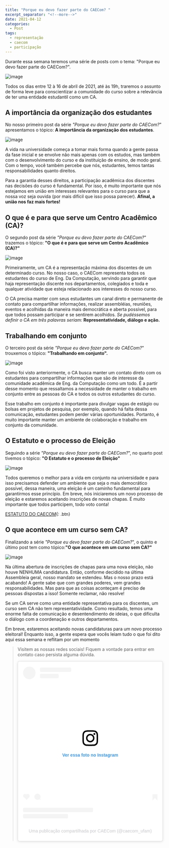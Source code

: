 ```yaml
---
title: "Porque eu devo fazer parte do CAECom? "
excerpt_separator: "<!--more-->"
date: 2021-04-12
categories:
  - Post
tags:
  - representação
  - caecom
  - participação
---
```



Durante essa semana teremos uma série de posts com o tema: "Porque eu devo fazer parte do CAECom?". 

![image](https://user-images.githubusercontent.com/60117467/115064695-3a5a4700-9ebb-11eb-9b85-919bf59b191c.png)

Todos os dias entre 12 à 16 de abril de 2021, até às 19h, traremos o assunto de forma leve para conscientizar a comunidade do curso sobre a relevância de ter uma entidade estudantil como um CA.

## A importância da organização dos estudantes

No nosso primeiro post da série *"Porque eu devo fazer parte do CAECom?*"  apresentamos o tópico: **A importância da organização dos estudantes**.

![image](https://user-images.githubusercontent.com/60117467/115067625-303a4780-9ebf-11eb-9e06-2cada53bd065.png)


A vida na universidade começa a tomar mais forma quando a gente passa da fase inicial e se envolve não mais apenas com os estudos, mas também com o desenvolvimento do curso e da instituição de ensino, de modo geral. Com o tempo, você também percebe que nós, estudantes,  temos tantas responsabilidades quanto direitos. 

Para a garantia desses direitos, a participação acadêmica dos discentes nas decisões do curso é fundamental. Por isso, é muito importante que nós estejamos em união em interesses relevantes para o curso para que a nossa voz seja ouvida (por mais difícil que isso possa parecer). **Afinal, a união nos faz mais fortes!**

## O que é e para que serve um Centro Acadêmico (CA)?

O segundo post da série *"Porque eu devo fazer parte do CAECom?*"   trazemos o tópico: **"O que é e para que serve um Centro Acadêmico (CA)?"**

![image](https://user-images.githubusercontent.com/60117467/115069523-aa6bcb80-9ec1-11eb-8f46-151b14450f47.png)

Primeiramente, um CA é a representação máxima dos discentes de um determinado curso. No nosso caso, o CAECom representa todos os estudantes do curso de Eng. Da Computação,  servindo para garantir que haja representação discente nos departamentos, colegiados e toda e qualquer atividade que esteja relacionado aos interesses do nosso curso.

O CA precisa manter com seus estudantes um canal direto e permanente de contato para compartilhar informações,  realizar assembléias, reuniões, eventos e acolhidas da maneira mais democrática e aberta possível, para que todos possam participar e se sentirem acolhidos. *Se pudéssemos definir o CA em três palavras seriam:* **Representatividade, diálogo e ação.**

## Trabalhando em conjunto

O terceiro post da série *"Porque eu devo fazer parte do CAECom?*"   trouxemos o tópico: **"Trabalhando em conjunto".**

![image](https://user-images.githubusercontent.com/60117467/115069643-dd15c400-9ec1-11eb-9d9f-e85803078878.png)

Como foi visto anteriormente, o CA busca manter um contato direto com os estudantes para compartilhar informações que são de interesse da comunidade acadêmica de Eng. da Computação como um todo. É a partir desse momento que ressaltamos a necessidade de manter o trabalho em conjunto entre as pessoas do CA e todos os outros estudantes do curso.

Esse trabalho em conjunto é importante para divulgar vagas de estágio ou bolsas em projetos de pesquisa, por exemplo, quando há falta dessa comunicação, estudantes podem perder várias oportunidades. Portanto, é muito importante manter um ambiente de colaboração e trabalho em conjunto da comunidade.


## O Estatuto e o processo de Eleição

Seguindo a série *"Porque eu devo fazer parte do CAECom?*", no quarto post tivemos o tópico: **"O Estatuto e o processo de Eleição"**

![image](https://user-images.githubusercontent.com/60117467/115069284-5cef5e80-9ec1-11eb-922f-7cf5a6106b1f.png)


Todos queremos o melhor para a vida em conjunto na universidade e para isso precisamos defender um ambiente que seja o mais democrático possível, dessa maneira, uma eleição é um caminho fundamental para garantirmos esse princípio. Em breve, nós iniciaremos um novo processo de eleição e estaremos aceitando inscrições de novas chapas. É muito importante que todos participem, todo voto conta!

[<i class="fas fa-file-alt"></i> ESTATUTO DO CAECOM](https://caecom-ufam.github.io/sobre/estatuto-2006/){: .btn}

## O que acontece em um curso sem CA?

Finalizando a série *"Porque eu devo fazer parte do CAECom?*", o quinto e último post tem como tópico:**"O que acontece em um curso sem CA?"**

![image](https://user-images.githubusercontent.com/60117467/115093290-d1d58f00-9ee7-11eb-88c5-9cd2f8eabc77.png)

Na última abertura de inscrições de chapas para uma nova eleição, não houve NENHUMA candidatura.  Então, conforme decidido na última Assembleia geral, nosso mandato se estendeu. Mas o nosso prazo está acabando! A gente sabe que com grandes poderes, vem grandes responsabilidades. Mas para que as coisas aconteçam é preciso de pessoas dispostas a isso! Somente reclamar, não resolve!

Se um CA serve como uma entidade representativa para os discentes, um curso sem CA não tem representatividade. Como resultado, temos uma enorme falta de comunicação e desentendimento de ideias, o que dificulta o diálogo com a coordenação e outros departamentos.

Em breve, estaremos aceitando novas candidaturas para um novo processo eleitoral! Enquanto isso, a gente espera que vocês leiam tudo o que foi dito aqui essa semana e reflitam por um momento


> Visitem as nossas redes sociais! Fiquem a vontade para entrar em contato caso persista alguma dúvida.
> <blockquote class="instagram-media" data-instgrm-captioned data-instgrm-permalink="https://www.instagram.com/p/CNkmmgqDjAe/?utm_source=ig_embed&amp;utm_campaign=loading" data-instgrm-version="13" style=" background:#FFF; border:0; border-radius:3px; box-shadow:0 0 1px 0 rgba(0,0,0,0.5),0 1px 10px 0 rgba(0,0,0,0.15); margin: 1px; max-width:540px; min-width:326px; padding:0; width:99.375%; width:-webkit-calc(100% - 2px); width:calc(100% - 2px);"><div style="padding:16px;"> <a href="https://www.instagram.com/p/CNkmmgqDjAe/?utm_source=ig_embed&amp;utm_campaign=loading" style=" background:#FFFFFF; line-height:0; padding:0 0; text-align:center; text-decoration:none; width:100%;" target="_blank"> <div style=" display: flex; flex-direction: row; align-items: center;"> <div style="background-color: #F4F4F4; border-radius: 50%; flex-grow: 0; height: 40px; margin-right: 14px; width: 40px;"></div> <div style="display: flex; flex-direction: column; flex-grow: 1; justify-content: center;"> <div style=" background-color: #F4F4F4; border-radius: 4px; flex-grow: 0; height: 14px; margin-bottom: 6px; width: 100px;"></div> <div style=" background-color: #F4F4F4; border-radius: 4px; flex-grow: 0; height: 14px; width: 60px;"></div></div></div><div style="padding: 19% 0;"></div> <div style="display:block; height:50px; margin:0 auto 12px; width:50px;"><svg width="50px" height="50px" viewBox="0 0 60 60" version="1.1" xmlns="https://www.w3.org/2000/svg" xmlns:xlink="https://www.w3.org/1999/xlink"><g stroke="none" stroke-width="1" fill="none" fill-rule="evenodd"><g transform="translate(-511.000000, -20.000000)" fill="#000000"><g><path d="M556.869,30.41 C554.814,30.41 553.148,32.076 553.148,34.131 C553.148,36.186 554.814,37.852 556.869,37.852 C558.924,37.852 560.59,36.186 560.59,34.131 C560.59,32.076 558.924,30.41 556.869,30.41 M541,60.657 C535.114,60.657 530.342,55.887 530.342,50 C530.342,44.114 535.114,39.342 541,39.342 C546.887,39.342 551.658,44.114 551.658,50 C551.658,55.887 546.887,60.657 541,60.657 M541,33.886 C532.1,33.886 524.886,41.1 524.886,50 C524.886,58.899 532.1,66.113 541,66.113 C549.9,66.113 557.115,58.899 557.115,50 C557.115,41.1 549.9,33.886 541,33.886 M565.378,62.101 C565.244,65.022 564.756,66.606 564.346,67.663 C563.803,69.06 563.154,70.057 562.106,71.106 C561.058,72.155 560.06,72.803 558.662,73.347 C557.607,73.757 556.021,74.244 553.102,74.378 C549.944,74.521 548.997,74.552 541,74.552 C533.003,74.552 532.056,74.521 528.898,74.378 C525.979,74.244 524.393,73.757 523.338,73.347 C521.94,72.803 520.942,72.155 519.894,71.106 C518.846,70.057 518.197,69.06 517.654,67.663 C517.244,66.606 516.755,65.022 516.623,62.101 C516.479,58.943 516.448,57.996 516.448,50 C516.448,42.003 516.479,41.056 516.623,37.899 C516.755,34.978 517.244,33.391 517.654,32.338 C518.197,30.938 518.846,29.942 519.894,28.894 C520.942,27.846 521.94,27.196 523.338,26.654 C524.393,26.244 525.979,25.756 528.898,25.623 C532.057,25.479 533.004,25.448 541,25.448 C548.997,25.448 549.943,25.479 553.102,25.623 C556.021,25.756 557.607,26.244 558.662,26.654 C560.06,27.196 561.058,27.846 562.106,28.894 C563.154,29.942 563.803,30.938 564.346,32.338 C564.756,33.391 565.244,34.978 565.378,37.899 C565.522,41.056 565.552,42.003 565.552,50 C565.552,57.996 565.522,58.943 565.378,62.101 M570.82,37.631 C570.674,34.438 570.167,32.258 569.425,30.349 C568.659,28.377 567.633,26.702 565.965,25.035 C564.297,23.368 562.623,22.342 560.652,21.575 C558.743,20.834 556.562,20.326 553.369,20.18 C550.169,20.033 549.148,20 541,20 C532.853,20 531.831,20.033 528.631,20.18 C525.438,20.326 523.257,20.834 521.349,21.575 C519.376,22.342 517.703,23.368 516.035,25.035 C514.368,26.702 513.342,28.377 512.574,30.349 C511.834,32.258 511.326,34.438 511.181,37.631 C511.035,40.831 511,41.851 511,50 C511,58.147 511.035,59.17 511.181,62.369 C511.326,65.562 511.834,67.743 512.574,69.651 C513.342,71.625 514.368,73.296 516.035,74.965 C517.703,76.634 519.376,77.658 521.349,78.425 C523.257,79.167 525.438,79.673 528.631,79.82 C531.831,79.965 532.853,80.001 541,80.001 C549.148,80.001 550.169,79.965 553.369,79.82 C556.562,79.673 558.743,79.167 560.652,78.425 C562.623,77.658 564.297,76.634 565.965,74.965 C567.633,73.296 568.659,71.625 569.425,69.651 C570.167,67.743 570.674,65.562 570.82,62.369 C570.966,59.17 571,58.147 571,50 C571,41.851 570.966,40.831 570.82,37.631"></path></g></g></g></svg></div><div style="padding-top: 8px;"> <div style=" color:#3897f0; font-family:Arial,sans-serif; font-size:14px; font-style:normal; font-weight:550; line-height:18px;"> Ver essa foto no Instagram</div></div><div style="padding: 12.5% 0;"></div> <div style="display: flex; flex-direction: row; margin-bottom: 14px; align-items: center;"><div> <div style="background-color: #F4F4F4; border-radius: 50%; height: 12.5px; width: 12.5px; transform: translateX(0px) translateY(7px);"></div> <div style="background-color: #F4F4F4; height: 12.5px; transform: rotate(-45deg) translateX(3px) translateY(1px); width: 12.5px; flex-grow: 0; margin-right: 14px; margin-left: 2px;"></div> <div style="background-color: #F4F4F4; border-radius: 50%; height: 12.5px; width: 12.5px; transform: translateX(9px) translateY(-18px);"></div></div><div style="margin-left: 8px;"> <div style=" background-color: #F4F4F4; border-radius: 50%; flex-grow: 0; height: 20px; width: 20px;"></div> <div style=" width: 0; height: 0; border-top: 2px solid transparent; border-left: 6px solid #f4f4f4; border-bottom: 2px solid transparent; transform: translateX(16px) translateY(-4px) rotate(30deg)"></div></div><div style="margin-left: auto;"> <div style=" width: 0px; border-top: 8px solid #F4F4F4; border-right: 8px solid transparent; transform: translateY(16px);"></div> <div style=" background-color: #F4F4F4; flex-grow: 0; height: 12px; width: 16px; transform: translateY(-4px);"></div> <div style=" width: 0; height: 0; border-top: 8px solid #F4F4F4; border-left: 8px solid transparent; transform: translateY(-4px) translateX(8px);"></div></div></div> <div style="display: flex; flex-direction: column; flex-grow: 1; justify-content: center; margin-bottom: 24px;"> <div style=" background-color: #F4F4F4; border-radius: 4px; flex-grow: 0; height: 14px; margin-bottom: 6px; width: 224px;"></div> <div style=" background-color: #F4F4F4; border-radius: 4px; flex-grow: 0; height: 14px; width: 144px;"></div></div></a><p style=" color:#c9c8cd; font-family:Arial,sans-serif; font-size:14px; line-height:17px; margin-bottom:0; margin-top:8px; overflow:hidden; padding:8px 0 7px; text-align:center; text-overflow:ellipsis; white-space:nowrap;"><a href="https://www.instagram.com/p/CNkmmgqDjAe/?utm_source=ig_embed&amp;utm_campaign=loading" style=" color:#c9c8cd; font-family:Arial,sans-serif; font-size:14px; font-style:normal; font-weight:normal; line-height:17px; text-decoration:none;" target="_blank">Uma publicação compartilhada por CAECom (@caecom_ufam)</a></p></div></blockquote> <script async src="//www.instagram.com/embed.js"></script>
